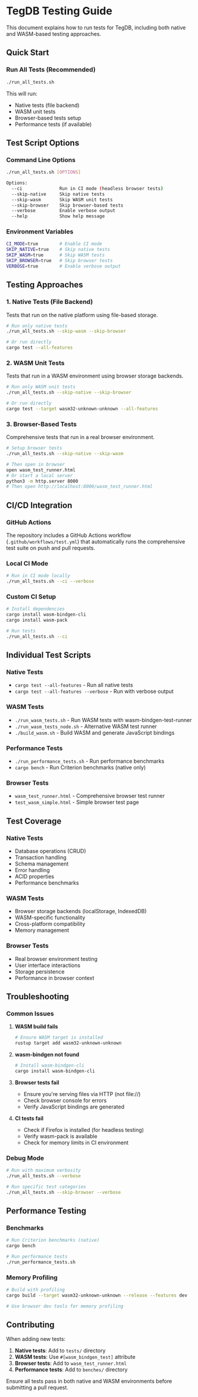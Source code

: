 # TegDB Testing Guide

This document explains how to run tests for TegDB, including both native and WASM-based testing approaches.

## Quick Start

### Run All Tests (Recommended)
```bash
./run_all_tests.sh
```

This will run:
- Native tests (file backend)
- WASM unit tests
- Browser-based tests setup
- Performance tests (if available)

## Test Script Options

### Command Line Options
```bash
./run_all_tests.sh [OPTIONS]

Options:
  --ci              Run in CI mode (headless browser tests)
  --skip-native     Skip native tests
  --skip-wasm       Skip WASM unit tests
  --skip-browser    Skip browser-based tests
  --verbose         Enable verbose output
  --help            Show help message
```

### Environment Variables
```bash
CI_MODE=true        # Enable CI mode
SKIP_NATIVE=true    # Skip native tests
SKIP_WASM=true      # Skip WASM tests
SKIP_BROWSER=true   # Skip browser tests
VERBOSE=true        # Enable verbose output
```

## Testing Approaches

### 1. Native Tests (File Backend)
Tests that run on the native platform using file-based storage.

```bash
# Run only native tests
./run_all_tests.sh --skip-wasm --skip-browser

# Or run directly
cargo test --all-features
```

### 2. WASM Unit Tests
Tests that run in a WASM environment using browser storage backends.

```bash
# Run only WASM unit tests
./run_all_tests.sh --skip-native --skip-browser

# Or run directly
cargo test --target wasm32-unknown-unknown --all-features
```

### 3. Browser-Based Tests
Comprehensive tests that run in a real browser environment.

```bash
# Setup browser tests
./run_all_tests.sh --skip-native --skip-wasm

# Then open in browser
open wasm_test_runner.html
# Or start a local server
python3 -m http.server 8000
# Then open http://localhost:8000/wasm_test_runner.html
```

## CI/CD Integration

### GitHub Actions
The repository includes a GitHub Actions workflow (`.github/workflows/test.yml`) that automatically runs the comprehensive test suite on push and pull requests.

### Local CI Mode
```bash
# Run in CI mode locally
./run_all_tests.sh --ci --verbose
```

### Custom CI Setup
```bash
# Install dependencies
cargo install wasm-bindgen-cli
cargo install wasm-pack

# Run tests
./run_all_tests.sh --ci
```

## Individual Test Scripts

### Native Tests
- `cargo test --all-features` - Run all native tests
- `cargo test --all-features --verbose` - Run with verbose output

### WASM Tests
- `./run_wasm_tests.sh` - Run WASM tests with wasm-bindgen-test-runner
- `./run_wasm_tests_node.sh` - Alternative WASM test runner
- `./build_wasm.sh` - Build WASM and generate JavaScript bindings

### Performance Tests
- `./run_performance_tests.sh` - Run performance benchmarks
- `cargo bench` - Run Criterion benchmarks (native only)

### Browser Tests
- `wasm_test_runner.html` - Comprehensive browser test runner
- `test_wasm_simple.html` - Simple browser test page

## Test Coverage

### Native Tests
- Database operations (CRUD)
- Transaction handling
- Schema management
- Error handling
- ACID properties
- Performance benchmarks

### WASM Tests
- Browser storage backends (localStorage, IndexedDB)
- WASM-specific functionality
- Cross-platform compatibility
- Memory management

### Browser Tests
- Real browser environment testing
- User interface interactions
- Storage persistence
- Performance in browser context

## Troubleshooting

### Common Issues

1. **WASM build fails**
   ```bash
   # Ensure WASM target is installed
   rustup target add wasm32-unknown-unknown
   ```

2. **wasm-bindgen not found**
   ```bash
   # Install wasm-bindgen-cli
   cargo install wasm-bindgen-cli
   ```

3. **Browser tests fail**
   - Ensure you're serving files via HTTP (not file://)
   - Check browser console for errors
   - Verify JavaScript bindings are generated

4. **CI tests fail**
   - Check if Firefox is installed (for headless testing)
   - Verify wasm-pack is available
   - Check for memory limits in CI environment

### Debug Mode
```bash
# Run with maximum verbosity
./run_all_tests.sh --verbose

# Run specific test categories
./run_all_tests.sh --skip-browser --verbose
```

## Performance Testing

### Benchmarks
```bash
# Run Criterion benchmarks (native)
cargo bench

# Run performance tests
./run_performance_tests.sh
```

### Memory Profiling
```bash
# Build with profiling
cargo build --target wasm32-unknown-unknown --release --features dev

# Use browser dev tools for memory profiling
```

## Contributing

When adding new tests:

1. **Native tests**: Add to `tests/` directory
2. **WASM tests**: Use `#[wasm_bindgen_test]` attribute
3. **Browser tests**: Add to `wasm_test_runner.html`
4. **Performance tests**: Add to `benches/` directory

Ensure all tests pass in both native and WASM environments before submitting a pull request. 